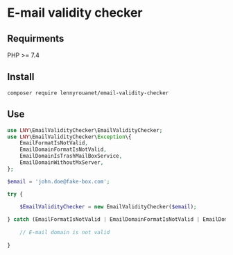 # E-mail validity checker

## Requirments

PHP >= 7.4


## Install

`composer require lennyrouanet/email-validity-checker`

## Use

```php
use LNY\EmailValidityChecker\EmailValidityChecker;
use LNY\EmailValidityChecker\Exception\{
	EmailFormatIsNotValid,
	EmailDomainFormatIsNotValid,
	EmailDomainIsTrashMailBoxService,
	EmailDomainWithoutMxServer,
};

$email = 'john.doe@fake-box.com';

try {
	
	$EmailValidityChecker = new EmailValidityChecker($email);

} catch (EmailFormatIsNotValid | EmailDomainFormatIsNotValid | EmailDomainIsTrashMailBoxService | EmailDomainWithoutMxServer $e) {
	
	// E-mail domain is not valid
	
}
```
